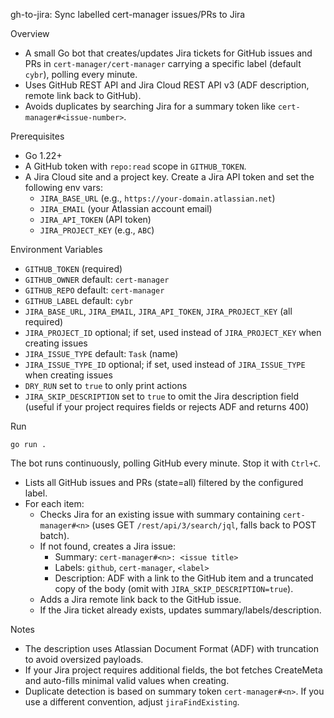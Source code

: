 gh-to-jira: Sync labelled cert-manager issues/PRs to Jira

Overview
- A small Go bot that creates/updates Jira tickets for GitHub issues and PRs in `cert-manager/cert-manager` carrying a specific label (default `cybr`), polling every minute.
- Uses GitHub REST API and Jira Cloud REST API v3 (ADF description, remote link back to GitHub).
- Avoids duplicates by searching Jira for a summary token like `cert-manager#<issue-number>`.

Prerequisites
- Go 1.22+
- A GitHub token with `repo:read` scope in `GITHUB_TOKEN`.
- A Jira Cloud site and a project key. Create a Jira API token and set the following env vars:
  - `JIRA_BASE_URL` (e.g., `https://your-domain.atlassian.net`)
  - `JIRA_EMAIL` (your Atlassian account email)
  - `JIRA_API_TOKEN` (API token)
  - `JIRA_PROJECT_KEY` (e.g., `ABC`)

Environment Variables
- `GITHUB_TOKEN` (required)
- `GITHUB_OWNER` default: `cert-manager`
- `GITHUB_REPO` default: `cert-manager`
- `GITHUB_LABEL` default: `cybr`
- `JIRA_BASE_URL`, `JIRA_EMAIL`, `JIRA_API_TOKEN`, `JIRA_PROJECT_KEY` (all required)
- `JIRA_PROJECT_ID` optional; if set, used instead of `JIRA_PROJECT_KEY` when creating issues
- `JIRA_ISSUE_TYPE` default: `Task` (name)
- `JIRA_ISSUE_TYPE_ID` optional; if set, used instead of `JIRA_ISSUE_TYPE` when creating issues
- `DRY_RUN` set to `true` to only print actions
- `JIRA_SKIP_DESCRIPTION` set to `true` to omit the Jira description field (useful if your project requires fields or rejects ADF and returns 400)

Run
```
go run .
```

The bot runs continuously, polling GitHub every minute. Stop it with `Ctrl+C`.

- Lists all GitHub issues and PRs (state=all) filtered by the configured label.
- For each item:
  - Checks Jira for an existing issue with summary containing `cert-manager#<n>` (uses GET `/rest/api/3/search/jql`, falls back to POST batch).
  - If not found, creates a Jira issue:
    - Summary: `cert-manager#<n>: <issue title>`
    - Labels: `github`, `cert-manager`, `<label>`
    - Description: ADF with a link to the GitHub item and a truncated copy of the body (omit with `JIRA_SKIP_DESCRIPTION=true`).
  - Adds a Jira remote link back to the GitHub issue.
  - If the Jira ticket already exists, updates summary/labels/description.

Notes
- The description uses Atlassian Document Format (ADF) with truncation to avoid oversized payloads.
- If your Jira project requires additional fields, the bot fetches CreateMeta and auto-fills minimal valid values when creating.
- Duplicate detection is based on summary token `cert-manager#<n>`. If you use a different convention, adjust `jiraFindExisting`.

